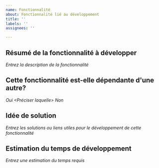 ```yaml
---
name: Fonctionnalité
about: Fonctionnalité lié au développement
title: ''
labels: ''
assignees: ''

---
```


## Résumé de la fonctionnalité à développer
 
*Entrez la description de la fonctionnalité*

## Cette fonctionnalité est-elle dépendante d'une autre?

*Oui <Préciser laquelle>
Non*

## Idée de solution 
*Entrez les solutions ou liens utiles pour le développement de cette fonctionnalité*

## Estimation du temps de développement
*Entrez une estimation du temps requis*
